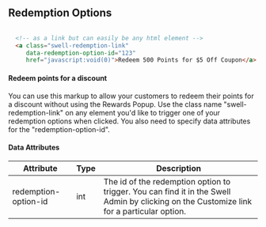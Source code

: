 ## Redemption Options
```html

  <!-- as a link but can easily be any html element -->
  <a class="swell-redemption-link"
     data-redemption-option-id="123"
     href="javascript:void(0)">Redeem 500 Points for $5 Off Coupon</a>

```

#### Redeem points for a discount

You can use this markup to allow your customers to redeem their points for a discount without using the Rewards Popup. Use the class name "swell­-redemption-link" on any element you'd like to trigger one of your redemption options when clicked. You also need to specify data attributes for the "redemption-option-id".

#### Data Attributes

Attribute | Type | Description
--------- | ----------- | -----------
redemption-option-id | int | The id of the redemption option to trigger. You can find it in the Swell Admin by clicking on the Customize link for a particular option.
